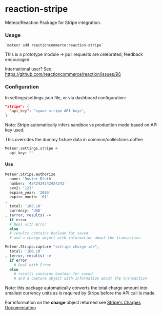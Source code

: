 reaction-stripe
===============

Meteor/Reaction Package for Stripe integration.

### Usage
```console
`meteor add reactioncommerce:reaction-stripe`
```

This is a prototype module -> pull requests are celebrated, feedback encouraged.

International user? See: https://github.com/reactioncommerce/reaction/issues/96

### Configuration
In settings/settings.json file, or via dashboard configuration:
```json
"stripe": {
  "api_key": "<your stripe API key>",
}
```
Note: Stripe automatically infers sandbox vs production mode based on API key used.

This overrides the dummy fixture data in common/collections.coffee

```coffeescript
Meteor.settings.stripe =
  api_key: ""
```

#### Use

```coffeescript
Meteor.Stripe.authorize
  name: 'Buster Bluth'
  number: '4242424242424242'
  cvv2: '123'
  expire_year: '2016'
  expire_month: '01'
,
  total: '100.10'
  currency: 'USD'
, (error, results) ->
  if error
  # Deal with Error
  else
  # results contains boolean for saved
  # and a charge object with information about the transaction
```

```coffeescript
Meteor.Stripe.capture "<stripe charge id>",
  total: '100.10'
, (error, results) ->
  if error
    # Deal with Error
  else
    # results contains boolean for saved
    # and a capture object with information about the transaction
```

Note: this package automatically converts the total charge amount into smallest currency units as is required by Stripe before the API call is made.

For information on the **charge** object returned see [Stripe's Charges Documentation](https://stripe.com/docs/api#charges)
